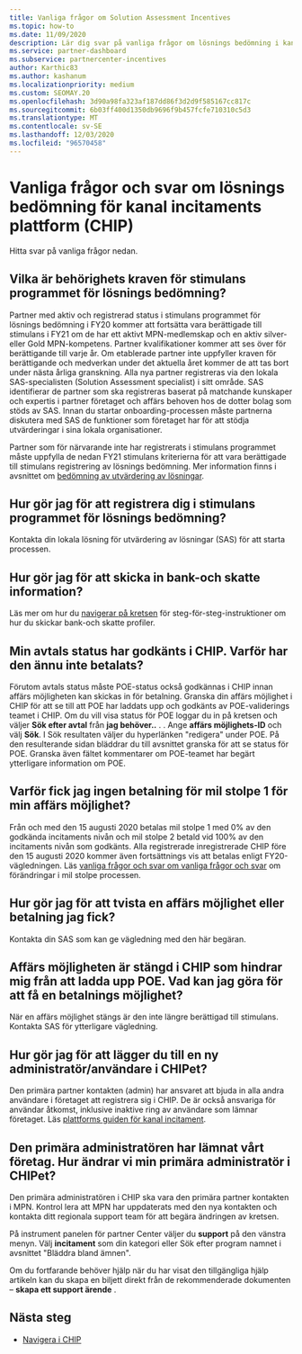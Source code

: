 ```yaml
---
title: Vanliga frågor om Solution Assessment Incentives
ms.topic: how-to
ms.date: 11/09/2020
description: Lär dig svar på vanliga frågor om lösnings bedömning i kanal incitaments plattform (CHIP).
ms.service: partner-dashboard
ms.subservice: partnercenter-incentives
author: Karthic83
ms.author: kashanum
ms.localizationpriority: medium
ms.custom: SEOMAY.20
ms.openlocfilehash: 3d90a98fa323af187dd86f3d2d9f585167cc817c
ms.sourcegitcommit: 6b03ff400d1350db9696f9b457fcfe710310c5d3
ms.translationtype: MT
ms.contentlocale: sv-SE
ms.lasthandoff: 12/03/2020
ms.locfileid: "96570458"
---
```

# <a name="solution-assessment-incentives-faq-for-the-channel-incentives-platform-chip"></a>Vanliga frågor och svar om lösnings bedömning för kanal incitaments plattform (CHIP) 

Hitta svar på vanliga frågor nedan.

## <a name="what-are-the-eligibility-requirements-for-the-solution-assessment-incentive-program"></a>Vilka är behörighets kraven för stimulans programmet för lösnings bedömning?

Partner med aktiv och registrerad status i stimulans programmet för lösnings bedömning i FY20 kommer att fortsätta vara berättigade till stimulans i FY21 om de har ett aktivt MPN-medlemskap och en aktiv silver-eller Gold MPN-kompetens. Partner kvalifikationer kommer att ses över för berättigande till varje år.  Om etablerade partner inte uppfyller kraven för berättigande och medverkan under det aktuella året kommer de att tas bort under nästa årliga granskning.  Alla nya partner registreras via den lokala SAS-specialisten (Solution Assessment specialist) i sitt område.  SAS identifierar de partner som ska registreras baserat på matchande kunskaper och expertis i partner företaget och affärs behoven hos de dotter bolag som stöds av SAS.
Innan du startar onboarding-processen måste partnerna diskutera med SAS de funktioner som företaget har för att stödja utvärderingar i sina lokala organisationer. 

Partner som för närvarande inte har registrerats i stimulans programmet måste uppfylla de nedan FY21 stimulans kriterierna för att vara berättigade till stimulans registrering av lösnings bedömning. Mer information finns i avsnittet om [bedömning av utvärdering av lösningar](chip-solutions-assessment-eligible.md).

## <a name="how-do-i-enroll-in-the-solution-assessments-incentive-program"></a>Hur gör jag för att registrera dig i stimulans programmet för lösnings bedömning?

Kontakta din lokala lösning för utvärdering av lösningar (SAS) för att starta processen.

## <a name="how-do-i-submit-my-bank-and-tax-details"></a>Hur gör jag för att skicka in bank-och skatte information?

Läs mer om hur du [navigerar på kretsen](chip-intro.md) för steg-för-steg-instruktioner om hur du skickar bank-och skatte profiler.

## <a name="my-deal-status-has-been-approved-in-chip-why-hasnt-it-been-paid-yet"></a>Min avtals status har godkänts i CHIP. Varför har den ännu inte betalats?

Förutom avtals status måste POE-status också godkännas i CHIP innan affärs möjligheten kan skickas in för betalning. Granska din affärs möjlighet i CHIP för att se till att POE har laddats upp och godkänts av POE-validerings teamet i CHIP. Om du vill visa status för POE loggar du in på kretsen och väljer **Sök efter avtal** från **jag behöver..** . . Ange **affärs möjlighets-ID** och välj **Sök**. I Sök resultaten väljer du hyperlänken "redigera" under POE. På den resulterande sidan bläddrar du till avsnittet granska för att se status för POE. Granska även fältet kommentarer om POE-teamet har begärt ytterligare information om POE.

## <a name="why-did-i-not-receive-any-payment-for-milestone-1-for-my-opportunity"></a>Varför fick jag ingen betalning för mil stolpe 1 för min affärs möjlighet?

Från och med den 15 augusti 2020 betalas mil stolpe 1 med 0% av den godkända incitaments nivån och mil stolpe 2 betald vid 100% av den incitaments nivån som godkänts. Alla registrerade inregistrerade CHIP före den 15 augusti 2020 kommer även fortsättnings vis att betalas enligt FY20-vägledningen. Läs [vanliga frågor och svar om vanliga frågor och svar](https://assetsprod.microsoft.com/solution-assessment-incentive-program-faq.pdf) om förändringar i mil stolpe processen.

## <a name="how-to-i-dispute-an-opportunity-or-payment-i-received"></a>Hur gör jag för att tvista en affärs möjlighet eller betalning jag fick?

Kontakta din SAS som kan ge vägledning med den här begäran.

## <a name="the-opportunity-is-closed-in-chip-which-is-preventing-me-from-uploading-poe-what-can-i-do-to-get-the-opportunity-paid"></a>Affärs möjligheten är stängd i CHIP som hindrar mig från att ladda upp POE. Vad kan jag göra för att få en betalnings möjlighet?

När en affärs möjlighet stängs är den inte längre berättigad till stimulans. Kontakta SAS för ytterligare vägledning.

## <a name="how-do-i-add-a-new-adminuser-to-chip"></a>Hur gör jag för att lägger du till en ny administratör/användare i CHIPet?

Den primära partner kontakten (admin) har ansvaret att bjuda in alla andra användare i företaget att registrera sig i CHIP. De är också ansvariga för användar åtkomst, inklusive inaktive ring av användare som lämnar företaget. Läs [plattforms guiden för kanal incitament](chip-intro.md).

## <a name="the-primary-admin-has-left-our-company-how-do-we-change-my-primary-admin-in-chip"></a>Den primära administratören har lämnat vårt företag. Hur ändrar vi min primära administratör i CHIPet?

Den primära administratören i CHIP ska vara den primära partner kontakten i MPN. Kontrol lera att MPN har uppdaterats med den nya kontakten och kontakta ditt regionala support team för att begära ändringen av kretsen.

På instrument panelen för partner Center väljer du **support** på den vänstra menyn. Välj **incitament** som din kategori eller Sök efter program namnet i avsnittet "Bläddra bland ämnen".

Om du fortfarande behöver hjälp när du har visat den tillgängliga hjälp artikeln kan du skapa en biljett direkt från de rekommenderade dokumenten – **skapa ett support ärende** .

## <a name="next-steps"></a>Nästa steg

- [Navigera i CHIP](chip-intro.md)
